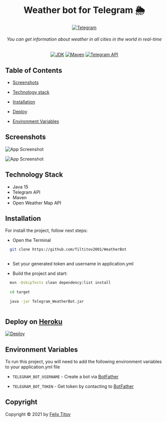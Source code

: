 
<h1 align="center">Weather bot for Telegram 🌦</h1>
<div align="center">
  
 <div align="center">
  
[![Telegram](https://img.shields.io/badge/Telegram%20Bot-1.0.0-0088cc)](https://t.me/WeatherAryanBot)

</div>
  
###### You can get information about weather in all cities in the world in real-time

[![JDK](https://img.shields.io/badge/JDK-15-orange)](https://www.oracle.com/java/technologies/javase/15-relnote-issues.html)
[![Maven](https://img.shields.io/badge/Maven-4.0.0-9cf)](https://www.apache.org)
[![Telegram API](https://img.shields.io/badge/telegrambots-5.0.0-blue)](https://core.telegram.org/bots/api)

</div>

## Table of Contents

- [Screenshots](#screenshots)

- [Technology stack](#technology-stack)

- [Installation](#installation)

- [Deploy](#deploy-on-heroku)

- [Environment Variables](#environment-variables)



  
## Screenshots

![App Screenshot](https://github.com/filtitov2001/WeatherBot/blob/main/assets/first.png)

![App Screenshot](https://github.com/filtitov2001/WeatherBot/blob/main/assets/second.png)

  
## Technology Stack

* Java 15
* Telegram API
* Maven
* Open Weather Map API


  
## Installation

For install the project, follow next steps:

- Open the Terminal

```bash
  git clone https://github.com/filtitov2001/WeatherBot
  
```
- Set your generated token and username in application.yml

- Build the project and start:
```bash
  mvn -DskipTests clean dependency:list install
  
  cd target
  
  java -jar Telegram_WeatherBot.jar
  
```
    

## Deploy on [Heroku](https://heroku.com)

[![Deploy](https://www.herokucdn.com/deploy/button.svg)](https://heroku.com/deploy)

## Environment Variables

To run this project, you will need to add the following environment variables to your application.yml file


- `TELEGRAM_BOT_USERNAME` - Create a bot via [BotFather](https://t.me/botfather)

- `TELEGRAM_BOT_TOKEN` - Get token by contacting  to [BotFather](https://t.me/botfather)


## Copyright

Copyright © 2021 by [Felix Titov](https://github.com/filtitov2001)
